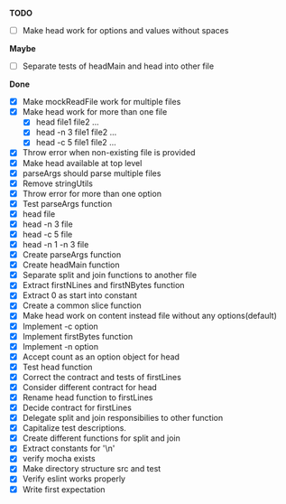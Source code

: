 **TODO**

- [ ] Make head work for options and values without spaces
    
**Maybe**

- [ ] Separate tests of headMain and head into other file

**Done**

- [X] Make mockReadFile work for multiple files
- [X] Make head work for more than one file
    - [X] head file1 file2 ...
    - [X] head -n 3 file1 file2 ...
    - [X] head -c 5 file1 file2 ...
- [X] Throw error when non-existing file is provided
- [X] Make head available at top level 
- [X] parseArgs should parse multiple files
- [X] Remove stringUtils 
- [X] Throw error for more than one option
- [X] Test parseArgs function
- [X] head file 
- [X] head -n 3 file 
- [X] head -c 5 file
- [X] head -n 1 -n 3 file
- [X] Create parseArgs function
- [X] Create headMain function
- [X] Separate split and join functions to another file
- [X] Extract firstNLines and firstNBytes function
- [X] Extract 0 as start into constant
- [X] Create a common slice function
- [X] Make head work on content instead file without any options(default)
- [X] Implement -c option
- [X] Implement firstBytes function
- [X] Implement -n option
- [X] Accept count as an option object for head
- [X] Test head function
- [X] Correct the contract and tests of firstLines
- [X] Consider different contract for head
- [X] Rename head function to firstLines
- [X] Decide contract for firstLines
- [X] Delegate split and join responsibilies to other function
- [X] Capitalize test descriptions.
- [X] Create different functions for split and join
- [X] Extract constants for '\n'
- [X] verify mocha exists
- [X] Make directory structure src and test
- [X] Verify eslint works properly
- [X] Write first expectation